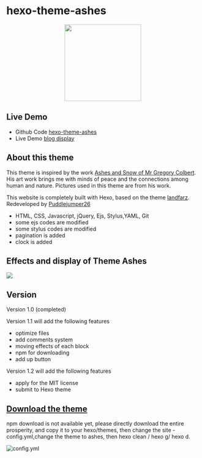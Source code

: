 # hexo-theme-ashes
<center><img src="https://user-images.githubusercontent.com/40550117/51434199-6abec680-1c5b-11e9-9983-c116227aa91a.jpg" style="height: 200px"></center>

## Live Demo
- Github Code [hexo-theme-ashes](https://puddlejumper26.github.io/hexo-theme-ashes-showcase/) 
- Live Demo [blog display](https://puddlejumper26.github.io/hexo-theme-ashes-showcase/)

## About this theme
This theme is inspired by the work [Ashes and Snow of Mr Gregory Colbert](https://gregorycolbert.com/). His art work brings me with minds of peace and the connections among human and nature. Pictures used in this theme are from his work.

This website is completely built with Hexo, based on the theme [landfarz](https://github.com/wizardforcel/hexo-theme-landfarz). Redeveloped by [Puddlejumper26](https://github.com/puddlejumper26)

-	HTML, CSS, Javascript, jQuery, Ejs, Stylus,YAML, Git
-   some ejs codes are modified
-   some stylus codes are modified 
-   pagination is added
-   clock is added

## Effects and display of Theme Ashes
![](https://user-images.githubusercontent.com/40550117/51792879-0601ef80-21b8-11e9-891d-03db1cb80aae.gif)

## Version
Version 1.0 (completed)

Version 1.1 will add the following features
-	optimize files
-	add comments system
-	moving effects of each block 
-	npm for downloading
-	add up button

Version 1.2 will add the following features
-   apply for the MIT license
-	submit to Hexo theme

## [Download the theme](https://github.com/puddlejumper26/hexo-theme-ashes)
npm download is not available yet, please directly download the entire prosperity, and copy it to your hexo/themes, then change the site -config.yml,change the theme to ashes, then hexo clean / hexo g/ hexo d.

![config.yml](https://user-images.githubusercontent.com/40550117/51792960-62194380-21b9-11e9-876e-8153b1be611f.PNG)
